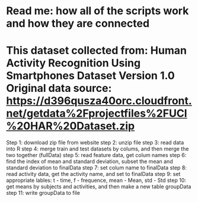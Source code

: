 Read me: how all of the scripts work and how they are connected
=================================================================================================================================
This dataset collected from: Human Activity Recognition Using Smartphones Dataset Version 1.0
Original data source: https://d396qusza40orc.cloudfront.net/getdata%2Fprojectfiles%2FUCI%20HAR%20Dataset.zip
==================================================================================================================
Step 1: download zip file from website
step 2: unzip file
step 3: read data into R
step 4: merge train and test datasets by colums, and then merge the two together (fullData)
step 5: read feature data, get colum names
step 6: find the index of mean and standard deviation, subset the mean and standard deviation to finalData
step 7: set colum name to finalData
step 8: read activity data, get the activity name, and set to finalData
step 9: set appropriate lables: t - time, f - frequence, mean - Mean, std - Std
step 10: get means by subjects and activities, and then make a new table groupData
step 11: write groupData to file


